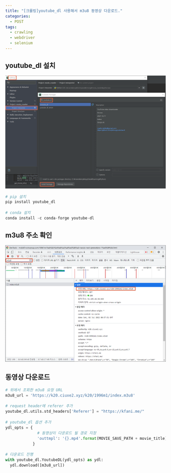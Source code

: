 ```yaml
---
title: "[크롤링]youtube_dl 사용해서 m3u8 동영상 다운로드."
categories:
  - POST
tags:
  - crawling
  - webdriver
  - selenium
---
```


## youtube_dl 설치

![image](/assets/images/youtube_dl%20install.png)

```python
# pip 설치
pip install youtube_dl

# conda 설치
conda install -c conda-forge youtube-dl
```

## m3u8 주소 확인

![image](/assets/images/youtube_dl%20m3u8.png)

## 동영상 다운로드

```python
# 위에서 조회한 m3u8 요청 URL
m3u8_url = 'https://k20.ciuxe2.xyz/k20/1996m1/index.m3u8'

# request header에 referer 추가
youtube_dl.utils.std_headers['Referer'] = "https://kfani.me/"

# youtube_dl 옵션 추가
ydl_opts = {
              # 동영상이 다운로드 될 경로 지정
              'outtmpl': '{}.mp4'.format(MOVIE_SAVE_PATH + movie_title)
            }

# 다운로드 진행
with youtube_dl.YoutubeDL(ydl_opts) as ydl:
  ydl.download([m3u8_url])
```
